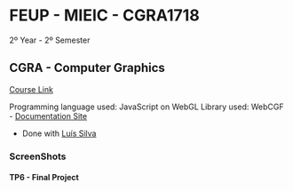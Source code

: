 # FEUP - MIEIC - CGRA1718
2º Year - 2º Semester 

 ## CGRA - Computer Graphics
[Course Link](https://sigarra.up.pt/feup/pt/ucurr_geral.ficha_uc_view?pv_ocorrencia_id=399891)

Programming language used: JavaScript on WebGL
Library used: WebCGF - [Documentation Site](https://paginas.fe.up.pt/~ruirodrig/pub/sw/webcgf/docs/)

* Done with [Luís Silva](https://github.com/luisdiogo98)

### ScreenShots

#### TP6 - Final Project

